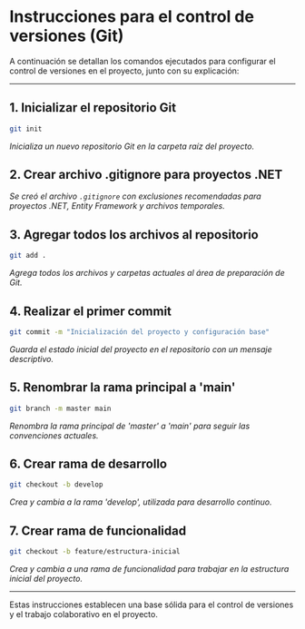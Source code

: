 # Instrucciones para el control de versiones (Git)

A continuación se detallan los comandos ejecutados para configurar el control de versiones en el proyecto, junto con su explicación:

---

## 1. Inicializar el repositorio Git
```bash
git init
```
*Inicializa un nuevo repositorio Git en la carpeta raíz del proyecto.*

## 2. Crear archivo .gitignore para proyectos .NET
*Se creó el archivo `.gitignore` con exclusiones recomendadas para proyectos .NET, Entity Framework y archivos temporales.*

## 3. Agregar todos los archivos al repositorio
```bash
git add .
```
*Agrega todos los archivos y carpetas actuales al área de preparación de Git.*

## 4. Realizar el primer commit
```bash
git commit -m "Inicialización del proyecto y configuración base"
```
*Guarda el estado inicial del proyecto en el repositorio con un mensaje descriptivo.*

## 5. Renombrar la rama principal a 'main'
```bash
git branch -m master main
```
*Renombra la rama principal de 'master' a 'main' para seguir las convenciones actuales.*

## 6. Crear rama de desarrollo
```bash
git checkout -b develop
```
*Crea y cambia a la rama 'develop', utilizada para desarrollo continuo.*

## 7. Crear rama de funcionalidad
```bash
git checkout -b feature/estructura-inicial
```
*Crea y cambia a una rama de funcionalidad para trabajar en la estructura inicial del proyecto.*

---

Estas instrucciones establecen una base sólida para el control de versiones y el trabajo colaborativo en el proyecto.
